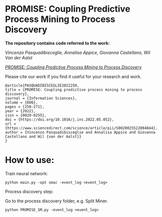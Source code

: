 # PROMISE: Coupling Predictive Process Mining to Process Discovery

**The repository contains code referred to the work:**

*Vincenzo Pasquadibisceglie, Annalisa Appice, Giovanna Castellano, Wil Van der Aalst*

[*PROMISE: Coupling Predictive Process Mining to Process Discovery*](https://www.sciencedirect.com/science/article/pii/S0020025522004844?via%3Dihub)

Please cite our work if you find it useful for your research and work.

```
@article{PASQUADIBISCEGLIE2022250,
title = {PROMISE: Coupling predictive process mining to process discovery},
journal = {Information Sciences},
volume = {606},
pages = {250-271},
year = {2022},
issn = {0020-0255},
doi = {https://doi.org/10.1016/j.ins.2022.05.052},
url = {https://www.sciencedirect.com/science/article/pii/S0020025522004844},
author = {Vincenzo Pasquadibisceglie and Annalisa Appice and Giovanna Castellano and Wil {van der Aalst}}
}
```

# How to use:
Train neural network:
```
python main.py -opt smac -event_log <event_log>
```
Process discovery step:

Go to the process discovery folder, e.g. Split Miner.
```
python PROMISE_SM.py -event_log <event_log>
```
